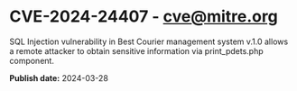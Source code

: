 # CVE-2024-24407 - cve@mitre.org

SQL Injection vulnerability in Best Courier management system v.1.0 allows a remote attacker to obtain sensitive information via print_pdets.php component.

**Publish date:** 2024-03-28
